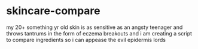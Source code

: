 # skincare-compare
my 20+ something yr old skin is as sensitive as an angsty teenager and throws tantrums in the form of eczema breakouts and i am creating a script to compare ingredients so i can appease the evil epidermis lords
